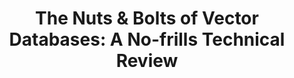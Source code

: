 ---
title: "The Nuts & Bolts of Vector Databases: A No-frills Technical Review"
slug: "nuts-and-bolts-of-vector-databases"
draft: false
event_date: "2024-02-27T12:00:00-05:00"
image: "img/resources/webinars/nuts-and-bolts-of-vector-databases.webp"
name: "The Nuts & Bolts of Vector Databases: A No-frills Technical Review"
description: "Write the event's description"
events: ['Webinar']
registration_link: https://us06web.zoom.us/webinar/register/8617062216459/WN_95O7q4B2Si2tivwC9OAmnQ#/registration
call_to_action: "Register Now"
video_link: youtube.com/link-to-video (If using YouTube, use the embed URL listed after src.)
audio_link: https://link-to-audio-source.com
categories: ['Video']
presenters: ['Benjamin Bengfort']
topics: ['AI', 'NLP', 'Vector Database']
---